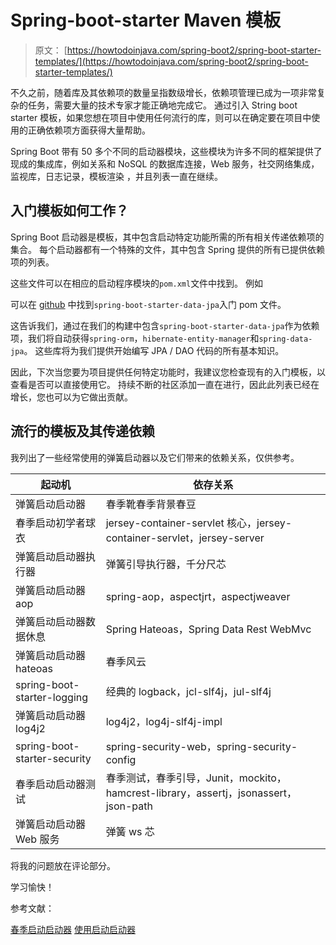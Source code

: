 # Spring-boot-starter Maven 模板

> 原文： [https://howtodoinjava.com/spring-boot2/spring-boot-starter-templates/](https://howtodoinjava.com/spring-boot2/spring-boot-starter-templates/)

不久之前，随着库及其依赖项的数量呈指数级增长，依赖项管理已成为一项非常复杂的任务，需要大量的技术专家才能正确地完成它。 通过引入 String boot starter 模板，如果您想在项目中使用任何流行的库，则可以在确定要在项目中使用的正确依赖项方面获得大量帮助。

Spring Boot 带有 50 多个不同的启动器模块，这些模块为许多不同的框架提供了现成的集成库，例如关系和 NoSQL 的数据库连接，Web 服务，社交网络集成，监视库，日志记录，模板渲染 ，并且列表一直在继续。

## 入门模板如何工作？

Spring Boot 启动器是模板，其中包含启动特定功能所需的所有相关传递依赖项的集合。 每个启动器都有一个特殊的文件，其中包含 Spring 提供的所有已提供依赖项的列表。

这些文件可以在相应的启动程序模块的`pom.xml`文件中找到。 例如

可以在 [github](https://github.com/spring-projects/spring-boot/blob/master/spring-boot-project/spring-boot-starters/spring-boot-starter-data-jpa/pom.xml) 中找到`spring-boot-starter-data-jpa`入门 pom 文件。

这告诉我们，通过在我们的构建中包含`spring-boot-starter-data-jpa`作为依赖项，我们将自动获得`spring-orm`，`hibernate-entity-manager`和`spring-data-jpa`。 这些库将为我们提供开始编写 JPA / DAO 代码的所有基本知识。

因此，下次当您要为项目提供任何特定功能时，我建议您检查现有的入门模板，以查看是否可以直接使用它。 持续不断的社区添加一直在进行，因此此列表已经在增长，您也可以为它做出贡献。

## 流行的模板及其传递依赖

我列出了一些经常使用的弹簧启动器以及它们带来的依赖关系，仅供参考。

| 起动机 | 依存关系 |
| --- | --- |
| 弹簧启动启动器 | 春季靴春季背景春豆 |
| 春季启动初学者球衣 | jersey-container-servlet 核心，jersey-container-servlet，jersey-server |
| 弹簧启动启动器执行器 | 弹簧引导执行器，千分尺芯 |
| 弹簧启动启动器 aop | spring-aop，aspectjrt，aspectjweaver |
| 弹簧启动启动器数据休息 | Spring Hateoas，Spring Data Rest WebMvc |
| 弹簧启动启动器 hateoas | 春季风云 |
| spring-boot-starter-logging | 经典的 logback，jcl-slf4j，jul-slf4j |
| 弹簧启动启动器 log4j2 | log4j2，log4j-slf4j-impl |
| spring-boot-starter-security | spring-security-web，spring-security-config |
| 春季启动启动器测试 | 春季测试，春季引导，Junit，mockito，hamcrest-library，assertj，jsonassert，json-path |
| 弹簧启动启动器 Web 服务 | 弹簧 ws 芯 |

将我的问题放在评论部分。

学习愉快！

参考文献：

[春季启动启动器](https://github.com/spring-projects/spring-boot/tree/master/spring-boot-project/spring-boot-starters)
[使用启动启动器](https://docs.spring.io/spring-boot/docs/current/reference/htmlsingle/#using-boot-starter)